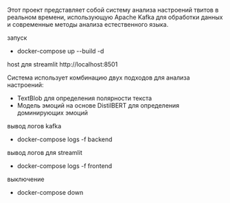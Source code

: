 
Этот проект представляет собой систему анализа настроений твитов в реальном времени, использующую Apache Kafka для обработки данных и современные методы анализа естественного языка.

запуск

- docker-compose up --build -d

host для streamlit
http://localhost:8501




Система использует комбинацию двух подходов для анализа настроений:
- TextBlob для определения полярности текста
- Модель эмоций на основе DistilBERT для определения доминирующих эмоций


вывод логов kafka

- docker-compose logs -f backend

вывод логов для streamlit
- docker-compose logs -f frontend

выключение
- docker-compose down
